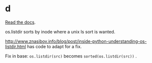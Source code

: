 d
=

[Read the docs](http://sjl.bitbucket.org/d/).

os.listdir sorts by inode where a unix ls sort is wanted.  

http://www.znasibov.info/blog/post/inside-python-understanding-os-listdir.html has code to
adapt for a fix.

Fix in base: `os.listdir(src)` becomes `sorted(os.listdir(src))` .



